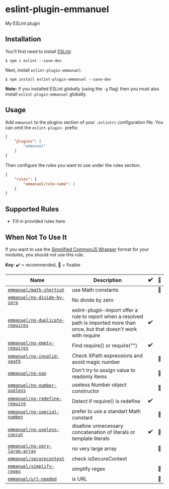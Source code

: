# eslint-plugin-emmanuel

My ESLint plugin

## Installation

You'll first need to install [ESLint](http://eslint.org):

```
$ npm i eslint --save-dev
```

Next, install `eslint-plugin-emmanuel`:

```
$ npm install eslint-plugin-emmanuel --save-dev
```

**Note:** If you installed ESLint globally (using the `-g` flag) then you must also install `eslint-plugin-emmanuel` globally.

## Usage

Add `emmanuel` to the plugins section of your `.eslintrc` configuration file. You can omit the `eslint-plugin-` prefix:

```json
{
    "plugins": [
        "emmanuel"
    ]
}
```


Then configure the rules you want to use under the rules section.

```json
{
    "rules": {
        "emmanuel/rule-name": 2
    }
}
```

## Supported Rules

* Fill in provided rules here

## When Not To Use It

If you want to use the <a href="http://requirejs.org/docs/api.html#cjsmodule">Simplified CommonJS Wrapper</a> format for your modules, you should not use this rule.


<!-- begin rule list -->

**Key**: :heavy_check_mark: = recommended, :wrench: = fixable

<!-- prettier-ignore -->
| Name | Description | :heavy_check_mark: | :wrench: |
| ---- | ----------- | ------------------ | -------- |
| [`emmanuel/math-shortcut`](./docs/rules/math-shortcut.md) | use Math constants |  | :wrench: |
| [`emmanuel/no-divide-by-zero`](./docs/rules/no-divide-by-zero.md) | No divide by zero |  |  |
| [`emmanuel/no-duplicate-requires`](./docs/rules/no-duplicate-requires.md) | eslint-plugin-import offer a rule to report when a resolved path is imported more than once, but that doesn't work with require | :heavy_check_mark: |  |
| [`emmanuel/no-empty-requires`](./docs/rules/no-empty-requires.md) | Find require() or require("") | :heavy_check_mark: |  |
| [`emmanuel/no-invalid-xpath`](./docs/rules/no-invalid-xpath.md) | Check XPath expressions and avoid magic number |  | :wrench: |
| [`emmanuel/no-nan`](./docs/rules/no-nan.md) | Don't try to assign value to readonly items |  | :wrench: |
| [`emmanuel/no-number-useless`](./docs/rules/no-number-useless.md) | useless Number object constructor |  | :wrench: |
| [`emmanuel/no-redefine-require`](./docs/rules/no-redefine-require.md) | Detect if require() is redefine | :heavy_check_mark: |  |
| [`emmanuel/no-special-number`](./docs/rules/no-special-number.md) | prefer to use a standart Math constant |  | :wrench: |
| [`emmanuel/no-useless-concat`](./docs/rules/no-useless-concat.md) | disallow unnecessary concatenation of literals or template literals | :heavy_check_mark: | :wrench: |
| [`emmanuel/no-very-large-array`](./docs/rules/no-very-large-array.md) | no very large array |  | :wrench: |
| [`emmanuel/securecontext`](./docs/rules/securecontext.md) | check isSecureContext |  |  |
| [`emmanuel/simplify-regex`](./docs/rules/simplify-regex.md) | simplify regex |  | :wrench: |
| [`emmanuel/url-needed`](./docs/rules/url-needed.md) | is URL |  | :wrench: |

<!-- end rule list -->
